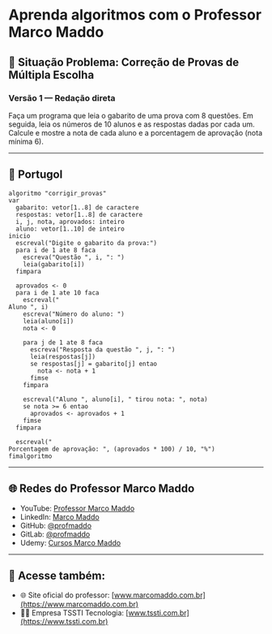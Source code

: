 
# Aprenda algoritmos com o Professor Marco Maddo

## 🧠 Situação Problema: Correção de Provas de Múltipla Escolha

### Versão 1 — Redação direta
Faça um programa que leia o gabarito de uma prova com 8 questões. Em seguida, leia os números de 10 alunos e as respostas dadas por cada um. Calcule e mostre a nota de cada aluno e a porcentagem de aprovação (nota mínima 6).

---

## 💬 Portugol

```portugol
algoritmo "corrigir_provas"
var
  gabarito: vetor[1..8] de caractere
  respostas: vetor[1..8] de caractere
  i, j, nota, aprovados: inteiro
  aluno: vetor[1..10] de inteiro
inicio
  escreval("Digite o gabarito da prova:")
  para i de 1 ate 8 faca
    escreva("Questão ", i, ": ")
    leia(gabarito[i])
  fimpara

  aprovados <- 0
  para i de 1 ate 10 faca
    escreval("
Aluno ", i)
    escreva("Número do aluno: ")
    leia(aluno[i])
    nota <- 0

    para j de 1 ate 8 faca
      escreva("Resposta da questão ", j, ": ")
      leia(respostas[j])
      se respostas[j] = gabarito[j] entao
        nota <- nota + 1
      fimse
    fimpara

    escreval("Aluno ", aluno[i], " tirou nota: ", nota)
    se nota >= 6 entao
      aprovados <- aprovados + 1
    fimse
  fimpara

  escreval("
Porcentagem de aprovação: ", (aprovados * 100) / 10, "%")
fimalgoritmo
```

---

## 🌐 Redes do Professor Marco Maddo

- YouTube: [Professor Marco Maddo](https://www.youtube.com/@ProfessorMarcoMaddo)
- LinkedIn: [Marco Maddo](https://www.linkedin.com/in/marcomaddo/)
- GitHub: [@profmaddo](https://github.com/profmaddo)
- GitLab: [@profmaddo](https://gitlab.com/profmaddo)
- Udemy: [Cursos Marco Maddo](https://www.udemy.com/user/marcomaddo/)

---

## 🚀 Acesse também:

- 🌐 Site oficial do professor: [www.marcomaddo.com.br](https://www.marcomaddo.com.br)
- 🧑‍💼 Empresa TSSTI Tecnologia: [www.tssti.com.br](https://www.tssti.com.br)
